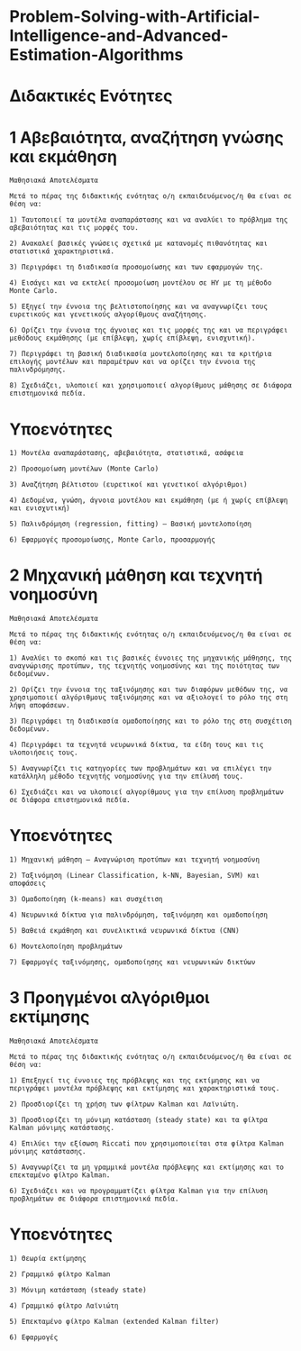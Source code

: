 # Problem-Solving-with-Artificial-Intelligence-and-Advanced-Estimation-Algorithms

# Διδακτικές Ενότητες

   # 1 Αβεβαιότητα, αναζήτηση γνώσης και εκμάθηση
    Μαθησιακά Αποτελέσματα

    Μετά το πέρας της διδακτικής ενότητας ο/η εκπαιδευόμενος/η θα είναι σε θέση να:

    1) Ταυτοποιεί τα μοντέλα αναπαράστασης και να αναλύει το πρόβλημα της αβεβαιότητας και τις μορφές του.

    2) Ανακαλεί βασικές γνώσεις σχετικά με κατανομές πιθανότητας και στατιστικά χαρακτηριστικά.

    3) Περιγράφει τη διαδικασία προσομοίωσης και των εφαρμογών της.

    4) Εισάγει και να εκτελεί προσομοίωση μοντέλου σε ΗΥ με τη μέθοδο Monte Carlo.

    5) Εξηγεί την έννοια της βελτιστοποίησης και να αναγνωρίζει τους ευρετικούς και γενετικούς αλγορίθμους αναζήτησης.

    6) Ορίζει την έννοια της άγνοιας και τις μορφές της και να περιγράφει μεθόδους εκμάθησης (με επίβλεψη, χωρίς επίβλεψη, ενισχυτική).

    7) Περιγράφει τη βασική διαδικασία μοντελοποίησης και τα κριτήρια επιλογής μοντέλων και παραμέτρων και να ορίζει την έννοια της παλινδρόμησης.

    8) Σχεδιάζει, υλοποιεί και χρησιμοποιεί αλγορίθμους μάθησης σε διάφορα επιστημονικά πεδία.
    
   # Υποενότητες

    1) Μοντέλα αναπαράστασης, αβεβαιότητα, στατιστικά, ασάφεια

    2) Προσομοίωση μοντέλων (Monte Carlo)

    3) Αναζήτηση βέλτιστου (ευρετικοί και γενετικοί αλγόριθμοι)

    4) Δεδομένα, γνώση, άγνοια μοντέλου και εκμάθηση (με ή χωρίς επίβλεψη και ενισχυτική)

    5) Παλινδρόμηση (regression, fitting) – Βασική μοντελοποίηση

    6) Εφαρμογές προσομοίωσης, Monte Carlo, προσαρμογής
   # 2 Μηχανική μάθηση και τεχνητή νοημοσύνη
    Μαθησιακά Αποτελέσματα

    Μετά το πέρας της διδακτικής ενότητας ο/η εκπαιδευόμενος/η θα είναι σε θέση να:

    1) Αναλύει το σκοπό και τις βασικές έννοιες της μηχανικής μάθησης, της αναγνώρισης προτύπων, της τεχνητής νοημοσύνης και της ποιότητας των δεδομένων.

    2) Ορίζει την έννοια της ταξινόμησης και των διαφόρων μεθόδων της, να χρησιμοποιεί αλγόριθμους ταξινόμησης και να αξιολογεί το ρόλο της στη λήψη αποφάσεων.

    3) Περιγράφει τη διαδικασία ομαδοποίησης και το ρόλο της στη συσχέτιση δεδομένων.

    4) Περιγράφει τα τεχνητά νευρωνικά δίκτυα, τα είδη τους και τις υλοποιήσεις τους.

    5) Αναγνωρίζει τις κατηγορίες των προβλημάτων και να επιλέγει την κατάλληλη μέθοδο τεχνητής νοημοσύνης για την επίλυσή τους.

    6) Σχεδιάζει και να υλοποιεί αλγορίθμους για την επίλυση προβλημάτων σε διάφορα επιστημονικά πεδία.
    
   # Υποενότητες

    1) Μηχανική μάθηση – Αναγνώριση προτύπων και τεχνητή νοημοσύνη

    2) Ταξινόμηση (Linear Classification, k-NN, Bayesian, SVM) και αποφάσεις

    3) Ομαδοποίηση (k-means) και συσχέτιση

    4) Νευρωνικά δίκτυα για παλινδρόμηση, ταξινόμηση και ομαδοποίηση

    5) Βαθειά εκμάθηση και συνελικτικά νευρωνικά δίκτυα (CNN)

    6) Μοντελοποίηση προβλημάτων

    7) Εφαρμογές ταξινόμησης, ομαδοποίησης και νευρωνικών δικτύων
   # 3 Προηγμένοι αλγόριθμοι εκτίμησης
    Μαθησιακά Αποτελέσματα

    Μετά το πέρας της διδακτικής ενότητας ο/η εκπαιδευόμενος/η θα είναι σε θέση να:

    1) Επεξηγεί τις έννοιες της πρόβλεψης και της εκτίμησης και να περιγράφει μοντέλα πρόβλεψης και εκτίμησης και χαρακτηριστικά τους.

    2) Προσδιορίζει τη χρήση των φίλτρων Kalman και Λαϊνιώτη.

    3) Προσδιορίζει τη μόνιμη κατάσταση (steady state) και τα φίλτρα Kalman μόνιμης κατάστασης.

    4) Επιλύει την εξίσωση Riccati που χρησιμοποιείται στα φίλτρα Kalman μόνιμης κατάστασης.

    5) Αναγνωρίζει τα μη γραμμικά μοντέλα πρόβλεψης και εκτίμησης και το επεκταμένο φίλτρο Kalman.

    6) Σχεδιάζει και να προγραμματίζει φίλτρα Kalman για την επίλυση προβλημάτων σε διάφορα επιστημονικά πεδία.
    
   # Υποενότητες

    1) Θεωρία εκτίμησης

    2) Γραμμικό φίλτρο Kalman

    3) Μόνιμη κατάσταση (steady state)

    4) Γραμμικό φίλτρο Λαϊνιώτη

    5) Επεκταμένο φίλτρο Kalman (extended Kalman filter)

    6) Εφαρμογές
